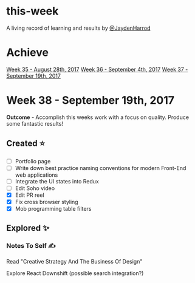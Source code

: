 # this-week
A living record of learning and results by [@JaydenHarrod](https://twitter.com/jaydenharrod)

# Achieve
[Week 35 - August 28th, 2017](https://github.com/JaydenHarrod/this-week/blob/master/week-35-aug-28-17.md)
[Week 36 - September 4th, 2017](https://github.com/JaydenHarrod/this-week/blob/master/week-36-sep-04-17.md)
[Week 37 - September 19th, 2017](https://github.com/JaydenHarrod/this-week/blob/master/week-37-sep-11-17.md)

# Week 38 - September 19th, 2017
**Outcome** - Accomplish this weeks work with a focus on quality. Produce some fantastic results!

## Created ⭐
- [ ] Portfolio page
- [ ] Write down best practice naming conventions for modern Front-End web applications
- [ ] Integrate the UI states into Redux
 - [ ] Edit Soho video
- [x] Edit PR reel
- [x] Fix cross browser styling
- [x] Mob programming table filters

## Explored ✨


### Notes To Self ✍
Read "Creative Strategy And The Business Of Design"

Explore React Downshift (possible search integration?)
